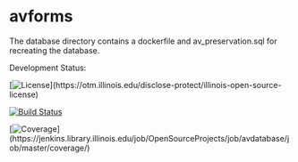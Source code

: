 avforms
=======

The database directory contains a dockerfile and av_preservation.sql for 
recreating the database. 

Development Status:

[![License](https://img.shields.io/badge/License-UIUC%20License-green.svg?label="License")](https://otm.illinois.edu/disclose-protect/illinois-open-source-license)

[![Build Status](https://jenkins.library.illinois.edu/buildStatus/icon?job=OpenSourceProjects/avdatabase/master)](https://jenkins.library.illinois.edu/user/hborcher/my-views/view/all/job/OpenSourceProjects/job/avdatabase/job/master/)

[![Coverage](https://img.shields.io/badge/dynamic/json.svg?query=$..elements[?(@.name=="Line")].ratio&uri=https://jenkins.library.illinois.edu/job/OpenSourceProjects/job/avdatabase/job/master/lastBuild/coverage/result/api/json?depth=1&label=Coverage&suffix=%)](https://jenkins.library.illinois.edu/job/OpenSourceProjects/job/avdatabase/job/master/coverage/)
